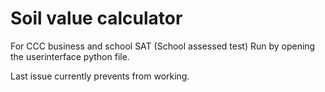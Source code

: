 #  Soil value calculator
 
 For CCC business and school SAT (School assessed test)
 Run by opening the userinterface python file.
 
Last issue currently prevents from working.
